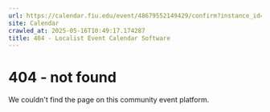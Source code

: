 ```yaml
---
url: https://calendar.fiu.edu/event/48679552149429/confirm?instance_id=48679552150454&return=https%3A%2F%2Fcalendar.fiu.edu%2Fcalendar%3Fevent_types%255B%255D%3D121722
site: Calendar
crawled_at: 2025-05-16T10:49:17.174287
title: 404 - Localist Event Calendar Software
---
```


# 404 - not found
We couldn't find the page on this community event platform.
